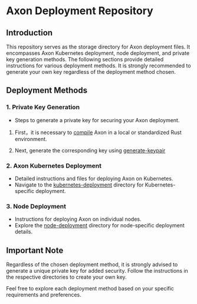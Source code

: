 # Axon Deployment Repository

## Introduction

This repository serves as the storage directory for Axon deployment files. It encompasses Axon Kubernetes deployment, node deployment, and private key generation methods. The following sections provide detailed instructions for various deployment methods. It is strongly recommended to generate your own key regardless of the deployment method chosen.

## Deployment Methods

### 1. Private Key Generation

- Steps to generate a private key for securing your Axon deployment.

1. First，it is necessary to [compile](https://github.com/axonweb3/axon?tab=readme-ov-file#compile-from-source) Axon in a local or standardized Rust environment.

2. Next, generate the corresponding key using [generate-keypair](https://github.com/axonweb3/axon/tree/main/core/cli#generate-keypair)



### 2. Axon Kubernetes Deployment

- Detailed instructions and files for deploying Axon on Kubernetes.
- Navigate to the [kubernetes-deployment](https://github.com/axonweb3/axon/tree/main/devtools/chain/k8s) directory for Kubernetes-specific deployment.

### 3. Node Deployment

- Instructions for deploying Axon on individual nodes.
- Explore the [node-deployment](https://github.com/axonweb3/axon/tree/main/devtools/chain/nodes) directory for node-specific deployment details.

## Important Note

Regardless of the chosen deployment method, it is strongly advised to generate a unique private key for added security. Follow the instructions in the respective directories to create your own key.

Feel free to explore each deployment method based on your specific requirements and preferences.
